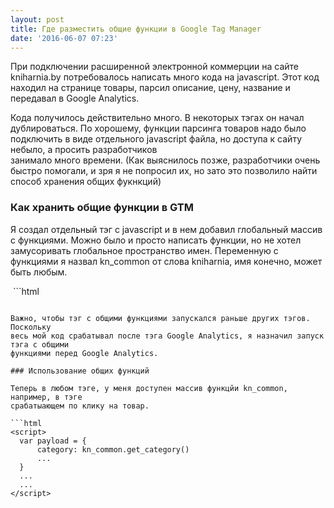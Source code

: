 ```yaml
---
layout: post
title: Где разместить общие функции в Google Tag Manager
date: '2016-06-07 07:23'
---
```


При подключении расширенной электронной коммерции на сайте kniharnia.by
потребовалось написать много кода на javascript. Этот код находил на странице
товары, парсил описание, цену, название и передавал в Google Analytics.

Кода получилось действительно много. В некоторых тэгах он начал дублироваться. 
По хорошему, функции парсинга товаров надо было подключить в виде отдельного
javascript файла, но доступа к сайту небыло, а просить разработчиков  
занимало много времени. (Как выяснилось позже, разработчики очень быстро помогали,
  и зря я не попросил их, но зато это позволило найти способ хранения общих фукнкций)

### Как хранить общие функции в GTM

Я создал отдельный тэг с javascript и в нем добавил глобальный массив с функциями.
Можно было и просто написать функции, но не хотел замусоривать глобальное пространство имен.
Переменную с функциями я назвал kn_common от слова kniharnia, имя конечно, может быть любым.

 ```html
<script>
window.kn_common = {

    // get the product info (title, price, desc)
    get_product: function(){
        return {
          ...
        };
    },

    // get current category
    get_category: function(){
        return '...';
    }

};
</script>
```

Важно, чтобы тэг с общими функциями запускался раньше других тэгов. Поскольку
весь мой код срабатывал после тэга Google Analytics, я назначил запуск тэга с общими
функциями перед Google Analytics.

### Использование общих функций

Теперь в любом тэге, у меня доступен массив функцйи kn_common, например, в тэге
срабатыающем по клику на товар.

```html
<script>
  var payload = {
      category: kn_common.get_category()
      ...
  }
  ...
  ...
</script>
```
